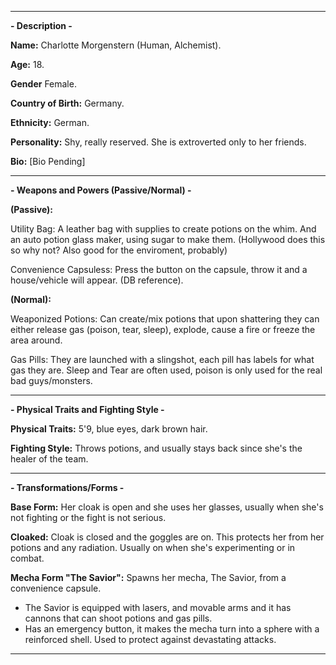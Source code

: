 -----

**- Description -**

**Name:** Charlotte Morgenstern (Human, Alchemist).

**Age:** 18.

**Gender** Female.

**Country of Birth:** Germany. 

**Ethnicity:** German.

**Personality:** Shy, really reserved. She is extroverted only to her friends.

**Bio:** \[Bio Pending]

-----
**- Weapons and Powers (Passive/Normal) -**

**(Passive):**

Utility Bag: A leather bag with supplies to create potions on the whim. And an auto potion glass maker, using sugar to make them. (Hollywood does this so why not? Also good for the enviroment, probably)

Convenience Capsuless: Press the button on the capsule, throw it and a house/vehicle will appear. (DB reference).

**(Normal):**

Weaponized Potions: Can create/mix potions that upon shattering they can either release gas (poison, tear, sleep), explode, cause a fire or freeze the area around.

Gas Pills: They are launched with a slingshot, each pill has labels for what gas they are. Sleep and Tear are often used, poison is only used for the real bad guys/monsters.

-----
**- Physical Traits and Fighting Style -**

**Physical Traits:** 5'9, blue eyes, dark brown hair.

**Fighting Style:** Throws potions, and usually stays back since she's the healer of the team.

-----
**- Transformations/Forms -**

**Base Form:** Her cloak is open and she uses her glasses, usually when she's not fighting or the fight is not serious.

**Cloaked:** Cloak is closed and the goggles are on. This protects her from her potions and any radiation. Usually on when she's experimenting or in combat.

**Mecha Form "The Savior":** Spawns her mecha, The Savior, from a convenience capsule.
  - The Savior is equipped with lasers, and movable arms and it has cannons that can shoot potions and gas pills.
  - Has an emergency button, it makes the mecha turn into a sphere with a reinforced shell. Used to protect against devastating attacks.

-----
